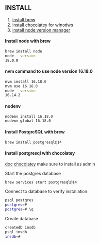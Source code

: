 ## INSTALL

1. [Install brew](https://brew.sh/)
2. [Install chocolatey](https://chocolatey.org/) for winodws
3. [Install node version manager](https://github.com/nvm-sh/nvm/blob/master/README.md)

#### Install node with brew

```sh
brew install node
node --version
18.0.0
```

#### nvm command to use node version 16.18.0

```sh
nvm install 16.18.0
nvm use 16.18.0
node --version
16.14.2
```

#### nodenv

```sh
nodenv install 16.18.0
nodenv global 16.18.0
```

#### Install PostgreSQL with brew

```sh
brew install postgresql@14
```

#### Install postgresql with chocolatey

[doc](https://danabases.net/posts/2020-2-15-postgres-chocolatey/)
[chocolatey](https://community.chocolatey.org/packages/postgresql) make sure to install as admin

Start the postgres database

```sh
brew services start postgresql@14
```

Connect to database to verify installation

```sh
psql postgres
postgres=#
postgres=# \q
```

Create database

```sh
createdb insdb
psql insdb
insdb=#
```
